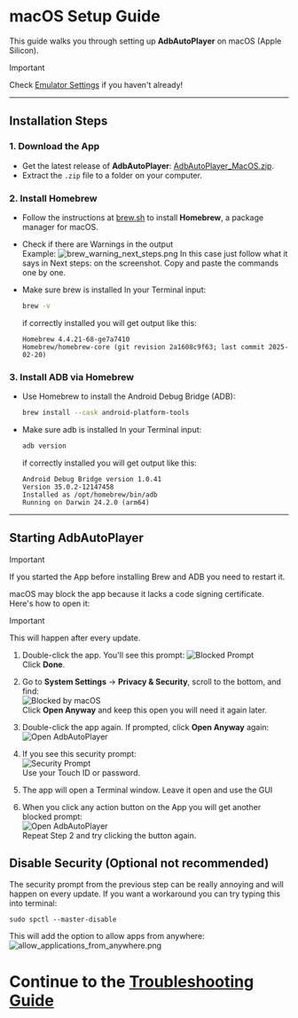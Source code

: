 # macOS Setup Guide

This guide walks you through setting up **AdbAutoPlayer** on macOS (Apple Silicon).

> [!IMPORTANT]
> Check [Emulator Settings](emulator-settings.md) if you haven't already!

---

## Installation Steps

### 1. **Download the App**
- Get the latest release of **AdbAutoPlayer**:
  [AdbAutoPlayer_MacOS.zip](https://github.com/yulesxoxo/AdbAutoPlayer/releases/latest).
- Extract the `.zip` file to a folder on your computer.

### 2. **Install Homebrew**
- Follow the instructions at [brew.sh](https://brew.sh/) to install **Homebrew**, a package manager for macOS.
- Check if there are Warnings in the output  
Example:
![brew_warning_next_steps.png](../images/macos/brew_warning_next_steps.png)
In this case just follow what it says in Next steps: on the screenshot. Copy and paste the commands one by one.

- Make sure brew is installed
  In your Terminal input:
  ```bash
  brew -v
  ```
  if correctly installed you will get output like this:
  ```text
  Homebrew 4.4.21-68-ge7a7410
  Homebrew/homebrew-core (git revision 2a1608c9f63; last commit 2025-02-20)
  ```

### 3. **Install ADB via Homebrew**
- Use Homebrew to install the Android Debug Bridge (ADB):
  ```bash
  brew install --cask android-platform-tools
  ```
- Make sure adb is installed
  In your Terminal input:
  ```bash
  adb version
  ```
  if correctly installed you will get output like this:
  ```text
  Android Debug Bridge version 1.0.41
  Version 35.0.2-12147458
  Installed as /opt/homebrew/bin/adb
  Running on Darwin 24.2.0 (arm64)
  ```
---

## Starting AdbAutoPlayer

> [!IMPORTANT]
> If you started the App before installing Brew and ADB you need to restart it.

macOS may block the app because it lacks a code signing certificate. Here's how to open it:
> [!IMPORTANT]
> This will happen after every update.


1. Double-click the app. You'll see this prompt:
   ![Blocked Prompt](../images/macos/not_opened.png)  
   Click **Done**.

2. Go to **System Settings** → **Privacy & Security**, scroll to the bottom, and find:  
   ![Blocked by macOS](../images/macos/was_blocked_to_protect_your_mac.png)  
   Click **Open Anyway** and keep this open you will need it again later.

3. Double-click the app again. If prompted, click **Open Anyway** again:  
   ![Open AdbAutoPlayer](../images/macos/open_adb_auto_player.png)

4. If you see this security prompt:  
   ![Security Prompt](../images/macos/privacy_and_security.png)  
   Use your Touch ID or password.

5. The app will open a Terminal window. Leave it open and use the GUI
6. When you click any action button on the App you will get another blocked prompt:  
   ![Open AdbAutoPlayer](../images/macos/python_app_blocked.png)  
    Repeat Step 2 and try clicking the button again.

## Disable Security (Optional not recommended)

The security prompt from the previous step can be really annoying and will happen on every update. If you want a workaround you can try typing this into terminal:
```shell
sudo spctl --master-disable
```
This will add the option to allow apps from anywhere:  
![allow_applications_from_anywhere.png](../images/macos/allow_applications_from_anywhere.png)

# Continue to the [Troubleshooting Guide](troubleshoot.md)

